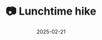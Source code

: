 ---
title: '📷 Lunchtime hike'
date: '2025-02-21'
image: 'https://cdn.diblasio.social/static/photos/2025/20250221_114210.jpg'
thumbnail: 'https://cdn.diblasio.social/static/photos/2025/thumbnails/20250221_114210.jpg'
alt_text: "A landscape with bare trees and a dirt path in Huizen, Netherlands."
tags:
  - "#Photography"
  - "#Netherlands"
  - "#Huizen"
  - "#Nature"
  - "#Landscape"
  - "#NaturePhotography"
  - "#Apple"
  - "#Outdoors"
  - "#ShotOniPhone"
  - "#Halide"
  - "#ProcessZero"
description: ''
created_date: '2025-02-21'
location: "Randweg, Rijsbergen, Huizerhoogt, Huizen, Noord-Holland, Nederland, 1276 GE, Nederland"
exif_data: "Apple iPhone 15 Pro 9mm f/2.8 (1/850 | f/2.8 | ISO 25)"
draft: false
---